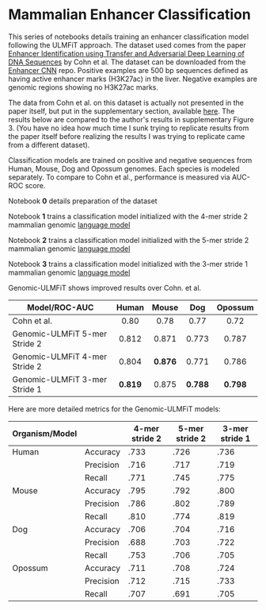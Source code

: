 # Mammalian Enhancer Classification

This series of notebooks details training an enhancer classification model following the ULMFiT approach. The dataset used comes from the 
paper [Enhancer Identification using Transfer and Adversarial Deep Learning of DNA Sequences](https://www.biorxiv.org/content/biorxiv/early/2018/02/14/264200.full.pdf) 
by Cohn et al. The dataset can be downloaded from the [Enhancer CNN](https://github.com/cohnDikla/enhancer_CNN) repo. Positive examples are 
500 bp sequences defined as having active enhancer marks (H3K27ac) in the liver. Negative examples are genomic regions showing no H3K27ac marks.

The data from Cohn et al. on this dataset is actually not presented in the paper itself, but put in the supplementary section, available [here](https://www.biorxiv.org/content/biorxiv/suppl/2018/02/14/264200.DC2/264200-1.pdf). The results below are compared to the author's results in supplementary Figure 3. (You have no idea how much time I sunk trying to replicate results from the paper itself before realizing the results I was trying to replicate came from a different dataset).

Classification models are trained on positive and negative sequences from Human, Mouse, Dog and Opossum genomes. Each species is modeled separately. To compare to Cohn et al., performance is measured via AUC-ROC score.

Notebook __0__ details preparation of the dataset

Notebook __1__ trains a classification model initialized with the 4-mer stride 2 mammalian genomic [language model](https://github.com/kheyer/Genomic-ULMFiT/blob/master/Mammals/Mammal%20Ensemble/Genomic%20Language%20Models/Mammals%20LM%202%204mer.ipynb)

Notebook __2__ trains a classification model initialized with the 5-mer stride 2 mammalian genomic [language model](https://github.com/kheyer/Genomic-ULMFiT/blob/master/Mammals/Mammal%20Ensemble/Genomic%20Language%20Models/Mammals%20LM%201%205mer.ipynb) 

Notebook __3__ trains a classification model initialized with the 3-mer stride 1 mammalian genomic [language model](https://github.com/kheyer/Genomic-ULMFiT/blob/master/Mammals/Mammal%20Ensemble/Genomic%20Language%20Models/Mammals%20LM%203%203m1s.ipynb)

Genomic-ULMFiT shows improved results over Cohn. et al.

| Model/ROC-AUC                 	| Human 	| Mouse 	|  Dog  	| Opossum 	|
|-------------------------------	|:-----:	|:-----:	|:-----:	|:-------:	|
| Cohn et al.                   	|  0.80 	|  0.78 	|  0.77 	|   0.72  	|
| Genomic-ULMFiT 5-mer Stride 2 	| 0.812 	| 0.871 	| 0.773 	|  0.787  	|
| Genomic-ULMFiT 4-mer Stride 2 	| 0.804 	| __0.876__ 	| 0.771 	|  0.786  	|
| Genomic-ULMFiT 3-mer Stride 1 	| __0.819__ 	| 0.875 	| __0.788__ 	|  __0.798__  	|

Here are more detailed metrics for the Genomic-ULMFiT models:

| Organism/Model 	|           	| 4-mer stride 2 	| 5-mer stride 2 	| 3-mer stride 1 	|
|----------------	|-----------	|----------------	|----------------	|----------------	|
| Human          	| Accuracy  	|      .733      	|      .726      	|      .736      	|
|                	| Precision 	|      .716      	|      .717      	|      .719      	|
|                	| Recall    	|      .771      	|      .745      	|      .775      	|
| Mouse          	| Accuracy  	|      .795      	|      .792      	|      .800      	|
|                	| Precision 	|      .786      	|      .802      	|      .789      	|
|                	| Recall    	|      .810      	|      .774      	|      .819      	|
| Dog            	| Accuracy  	|      .706      	|      .704      	|      .716      	|
|                	| Precision 	|      .688      	|      .703      	|      .722      	|
|                	| Recall    	|      .753      	|      .706      	|      .705      	|
| Opossum        	| Accuracy  	|      .711      	|      .708      	|      .724      	|
|                	| Precision 	|      .712      	|      .715      	|      .733      	|
|                	| Recall    	|      .707      	|      .691      	|      .705      	|

